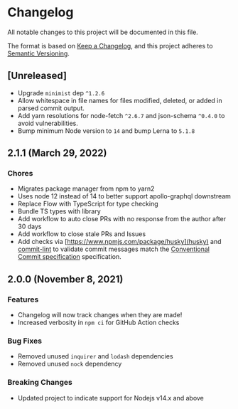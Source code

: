# Changelog

All notable changes to this project will be documented in this file.

The format is based on [Keep a Changelog](https://keepachangelog.com/en/1.0.0/),
and this project adheres to [Semantic Versioning](https://semver.org/spec/v2.0.0.html).

## [Unreleased]

- Upgrade `minimist` dep `^1.2.6`
- Allow whitespace in file names for files modified, deleted, or added in parsed commit output.
- Add yarn resolutions for node-fetch `^2.6.7` and json-schema `^0.4.0` to avoid vulnerabilities.
- Bump minimum Node version to `14` and bump Lerna to `5.1.8`

## 2.1.1 (March 29, 2022)

### Chores

- Migrates package manager from npm to yarn2
- Uses node 12 instead of 14 to better support apollo-graphql downstream
- Replace Flow with TypeScript for type checking
- Bundle TS types with library
- Add workflow to auto close PRs with no response from the author after 30 days
- Add workflow to close stale PRs and Issues
- Add checks via [https://www.npmjs.com/package/husky](husky) and [commit-lint](https://www.npmjs.com/package/@commitlint/cli) to validate commit messages match the [Conventional Commit specification](https://www.conventionalcommits.org/en/v1.0.0/) specification.

## 2.0.0 (November 8, 2021)

### Features

- Changelog will now track changes when they are made!
- Increased verbosity in `npm ci` for GitHub Action checks

### Bug Fixes

- Removed unused `inquirer` and `lodash` dependencies
- Removed unused `nock` dependency

### Breaking Changes

- Updated project to indicate support for Nodejs v14.x and above
